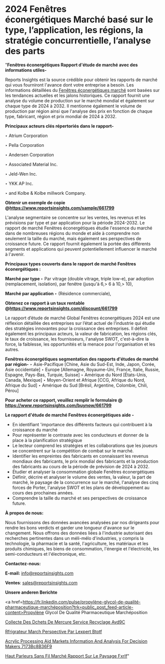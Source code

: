 # 2024 Fenêtres éconergétiques Marché basé sur le type, l’application, les régions, la stratégie concurrentielle, l’analyse des parts

"<strong>Fenêtres éconergétiques Rapport d'étude de marché avec des informations utiles-</strong>

Reports Insights est la source crédible pour obtenir les rapports de marché qui vous fourniront l'avance dont votre entreprise a besoin. Les informations détaillées du <a href=https://www.reportsinsights.com/sample/661799>Fenêtres éconergétiques marché</a> sont basées sur les tendances actuelles et les jalons historiques. Ce rapport fournit une analyse du volume de production sur le marché mondial et également sur chaque type de 2024 à 2032. Il mentionne également le volume de production par région ainsi que l'analyse des prix en fonction de chaque type, fabricant, région et prix mondial de 2024 à 2032.

<b>Principaux acteurs clés répertoriés dans le rapport-</b>

‣ Atrium Corporation

‣ Pella Corporation

‣ Andersen Corporation

‣ Associated Material Inc.

‣ Jeld-Wen Inc.

‣ YKK AP Inc.

‣ and Kolbe &amp; Kolbe millwork Company.

<strong><b>Obtenir un exemple de copie @</b></strong><a href=https://www.reportsinsights.com/sample/661799><strong><b>https://www.reportsinsights.com/sample/661799</b></strong></a>

L'analyse segmentaire se concentre sur les ventes, les revenus et les prévisions par type et par application pour la période 2024-2032. Le rapport de marché Fenêtres éconergétiques étudie l'essence du marché dans de nombreuses régions du monde et aide à comprendre non seulement la taille du marché, mais également ses perspectives de croissance future. Ce rapport fournit également la portée des différents segments et applications qui peuvent potentiellement influencer le marché à l'avenir.

<strong>Principaux types couverts dans le rapport de marché Fenêtres éconergétiques :</strong>

<strong>Marché par type </strong>
‣ Par vitrage (double vitrage, triple low-e), par adoption (remplacement, isolation), par fenêtre (jusqu'à 6,> 6 à 10,> 10),

<strong>Marché par application </strong>
‣ (Résidence commerciale),

<strong><b>Obtenez ce rapport à un taux rentable @</b></strong><a href=https://www.reportsinsights.com/discount/661799><strong><b>https://www.reportsinsights.com/discount/661799</b></strong></a>

Le rapport d’étude de marché Global Fenêtres éconergétiques 2024 est une réflexion détaillée des entreprises sur l’état actuel de l’industrie qui étudie des stratégies innovantes pour la croissance des entreprises. Il définit également les principaux acteurs, la valeur de fabrication, les régions clés, le taux de croissance, les fournisseurs, l'analyse SWOT, c'est-à-dire la force, la faiblesse, les opportunités et la menace pour l'organisation et les autres.

<strong>Fenêtres éconergétiques segmentation des rapports d'études de marché par région-</strong>
‣ Asie-Pacifique [Chine, Asie du Sud-Est, Inde, Japon, Corée, Asie occidentale]
‣ Europe [Allemagne, Royaume-Uni, France, Italie, Russie, Espagne, Pays-Bas, Turquie, Suisse]
‣ Amérique du Nord [États-Unis, Canada, Mexique]
‣ Moyen-Orient et Afrique [CCG, Afrique du Nord, Afrique du Sud]
‣ Amérique du Sud [Brésil, Argentine, Colombie, Chili, Pérou]

<strong>Pour acheter ce rapport, veuillez remplir le formulaire @   <a href=https://www.reportsinsights.com/buynow/661799>https://www.reportsinsights.com/buynow/661799</a></strong>

<strong>Le rapport d'étude de marché Fenêtres éconergétiques aide -</strong>
<ul>
  <li>En identifiant 'importance des différents facteurs qui contribuent à la croissance du marché</li>
  <li>Pour représenter le contraste avec les conducteurs et donner de la place à la planification stratégique</li>
  <li>Le lecteur comprend les stratégies et les collaborations que les joueurs se concentrent sur la compétition de combat sur le marché.</li>
  <li>Identifier les empreintes des fabricants en connaissant les revenus mondiaux des fabricants, le prix mondial des fabricants et la production des fabricants au cours de la période de prévision de 2024 à 2032.</li>
  <li>Étudier et analyser la consommation globale Fenêtres éconergétiques</li>
  <li>Définir, décrire et analyser le volume des ventes, la valeur, la part de marché, le paysage de la concurrence sur le marché, l'analyse des cinq forces de Porter, l'analyse SWOT et les plans de développement au cours des prochaines années.</li>
  <li>Comprendre la taille du marché et ses perspectives de croissance future.</li>
</ul>
<strong>À propos de nous:</strong>

Nous fournissons des données avancées analysées par nos dirigeants pour rendre les bons verdicts et garder une longueur d'avance sur le changement. Nous offrons des données liées à l'industrie autorisant des recherches pertinentes dans un méli-mélo d'industries, y compris la technologie, la pharmacie et la santé, l'agriculture, les matériaux et les produits chimiques, les biens de consommation, l'énergie et l'électricité, les semi-conducteurs et l'électronique, etc.

<strong>Contactez-nous:</strong>

<strong>E-mail:</strong> <a href=mailto:info@reportsinsights.com>info@reportsinsights.com</a>

<strong>Ventes</strong>: <a href=mailto:sales@reportsinsights.com>sales@reportsinsights.com</a>

<strong>Unsere anderen Berichte</strong>

<a href=https://fr.linkedin.com/pulse/propylène-glycol-de-qualité-pharmaceutique-marchéposition?trk=public_post_feed-article-content>Propylène Glycol De Qualité Pharmaceutique Marchéposition</a>

<a href=https://www.linkedin.com/pulse/collecte-des-d%C3%A9chets-de-mercure-service-recyclage-avd9c/>Collecte Des Dchets De Mercure Service Recyclage Avd9C</a>

<a href=https://www.linkedin.com/pulse/r%C3%A9frig%C3%A9rateur-march%C3%A9-perspective-par-lexpert-btotf/>Rfrigrateur March Perspective Par Lexpert Btotf</a>

<a href=https://medium.com/@g65914336/acrylic-processing-aid-markets-information-and-analysis-for-decision-makers-7173bc8b36f9>Acrylic Processing Aid Markets Information And Analysis For Decision Makers 7173Bc8B36F9</a>

<a href=https://fr.linkedin.com/pulse/haut-parleurs-sans-fil-marché-rapport-sur-le-paysage-fxrlf/>Haut Parleurs Sans Fil Marché Rapport Sur Le Paysage Fxrlf</a>"
